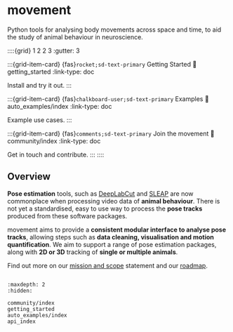 # movement

Python tools for analysing body movements across space and time, to aid the study of animal behaviour in neuroscience.

::::{grid} 1 2 2 3
:gutter: 3

:::{grid-item-card} {fas}`rocket;sd-text-primary` Getting Started
:link: getting_started
:link-type: doc

Install and try it out.
:::

:::{grid-item-card} {fas}`chalkboard-user;sd-text-primary` Examples
:link: auto_examples/index
:link-type: doc

Example use cases.
:::

:::{grid-item-card} {fas}`comments;sd-text-primary` Join the movement
:link: community/index
:link-type: doc

Get in touch and contribute.
:::
::::

## Overview

**Pose estimation** tools, such as [DeepLabCut](http://www.mackenziemathislab.org/deeplabcut) and [SLEAP](https://sleap.ai/) are now commonplace when processing video data of **animal behaviour**. There is not yet a standardised, easy to use way to process the **pose tracks** produced from these software packages.

movement aims to provide a **consistent modular interface to analyse pose tracks**, allowing steps such as **data cleaning, visualisation and motion quantification**.
We aim to support a range of pose estimation packages, along with **2D or 3D** tracking of **single or multiple animals**.

Find out more on our [mission and scope](target-mission) statement and our [roadmap](target-roadmap).

```{include} /snippets/status-warning.md
```

```{toctree}
:maxdepth: 2
:hidden:

community/index
getting_started
auto_examples/index
api_index
```
